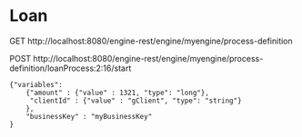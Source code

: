 # Loan

GET http://localhost:8080/engine-rest/engine/myengine/process-definition

POST http://localhost:8080/engine-rest/engine/myengine/process-definition/loanProcess:2:16/start

	{"variables":
		{"amount" : {"value" : 1321, "type": "long"},
		 "clientId" : {"value" : "gClient", "type": "string"}
		},
		"businessKey" : "myBusinessKey"
    }




